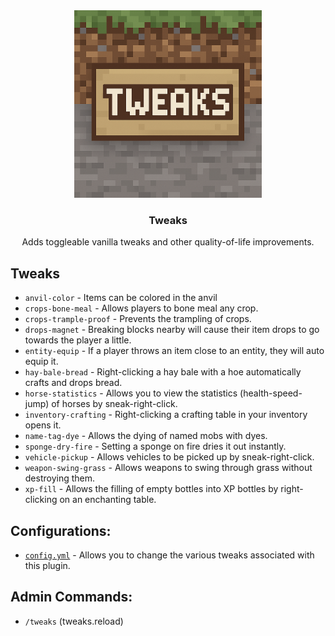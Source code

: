 <div align="center">
    <img src="images/Tweaks.png" alt="NightBank" width="300" height="300" />
</div>

<div align="center">
    <h3>Tweaks</h3>
    <p>Adds toggleable vanilla tweaks and other quality-of-life improvements.</p>
</div>

## Tweaks
* `anvil-color` - Items can be colored in the anvil
* `crops-bone-meal` - Allows players to bone meal any crop.
* `crops-trample-proof` - Prevents the trampling of crops.
* `drops-magnet` - Breaking blocks nearby will cause their item drops to go towards the player a little.
* `entity-equip` - If a player throws an item close to an entity, they will auto equip it.
* `hay-bale-bread` - Right-clicking a hay bale with a hoe automatically crafts and drops bread.
* `horse-statistics` - Allows you to view the statistics (health-speed-jump) of horses by sneak-right-click.
* `inventory-crafting` - Right-clicking a crafting table in your inventory opens it.
* `name-tag-dye` - Allows the dying of named mobs with dyes.
* `sponge-dry-fire` - Setting a sponge on fire dries it out instantly.
* `vehicle-pickup` - Allows vehicles to be picked up by sneak-right-click.
* `weapon-swing-grass` - Allows weapons to swing through grass without destroying them.
* `xp-fill` - Allows the filling of empty bottles into XP bottles by right-clicking on an enchanting table.

## Configurations:
* [`config.yml`](https://github.com/ColinGrime/Tweaks/blob/master/src/main/resources/config.yml) - Allows you to change the various tweaks associated with this plugin.

## Admin Commands:
* `/tweaks` (tweaks.reload)
